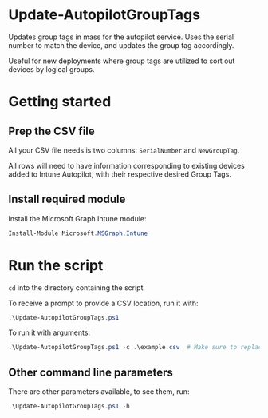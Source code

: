 # Update-AutopilotGroupTags
Updates group tags in mass for the autopilot service. Uses the serial number to match the device, and updates the group tag accordingly.

Useful for new deployments where group tags are utilized to sort out devices by logical groups.


# Getting started

## Prep the CSV file
All your CSV file needs is two columns: `SerialNumber` and `NewGroupTag`.

All rows will need to have information corresponding to existing devices added to Intune Autopilot, with their respective desired Group Tags.

## Install required module

Install the Microsoft Graph Intune module:
```powershell
Install-Module Microsoft.MSGraph.Intune
```

# Run the script
`cd` into the directory containing the script

To receive a prompt to provide a CSV location, run it with:
```powershell
.\Update-AutopilotGroupTags.ps1
```

To run it with arguments:
```powershell
.\Update-AutopilotGroupTags.ps1 -c .\example.csv  # Make sure to replace "example.csv" with your actual CSV file
```

## Other command line parameters
There are other parameters available, to see them, run:
```powershell
.\Update-AutopilotGroupTags.ps1 -h
```

